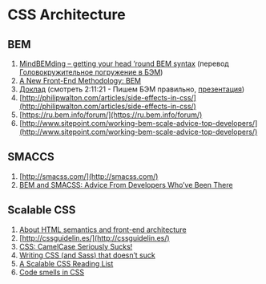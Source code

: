 # CSS Architecture
 
## BEM

1. [MindBEMding – getting your head ’round BEM syntax](http://csswizardry.com/2013/01/mindbemding-getting-your-head-round-bem-syntax/) (перевод [Головокружительное погружение в БЭМ](http://frontender.info/MindBEMding/))
2. [A New Front-End Methodology: BEM](http://www.smashingmagazine.com/2012/04/16/a-new-front-end-methodology-bem/)
3. [Доклад](https://www.youtube.com/watch?v=t8Td3Oq47yE) (смотреть 2:11:21 - Пишем БЭМ правильно, [презентация](http://webstandardsdays.ru/2014/12/06/pres/bem-right/))
4.  [http://philipwalton.com/articles/side-effects-in-css/](http://philipwalton.com/articles/side-effects-in-css/)
5.  [https://ru.bem.info/forum/](https://ru.bem.info/forum/)
6.  [http://www.sitepoint.com/working-bem-scale-advice-top-developers/](http://www.sitepoint.com/working-bem-scale-advice-top-developers/)
 
## SMACCS

1. [http://smacss.com/](http://smacss.com/)
2. [BEM and SMACSS: Advice From Developers Who’ve Been There](http://www.sitepoint.com/bem-smacss-advice-from-developers/)

## Scalable CSS

1. [About HTML semantics and front-end architecture](http://nicolasgallagher.com/about-html-semantics-front-end-architecture/)
2. [http://cssguidelin.es/](http://cssguidelin.es/)
3. [CSS: CamelCase Seriously Sucks!](http://csswizardry.com/2010/12/css-camel-case-seriously-sucks/)
4. [Writing CSS (and Sass) that doesn’t suck](http://ashleynolan.co.uk/blog/writing-css-and-sass-that-doesnt-suck)
5. [A Scalable CSS Reading List](https://github.com/davidtheclark/scalable-css-reading-list)
6. [Code smells in CSS](http://csswizardry.com/2012/11/code-smells-in-css/)










